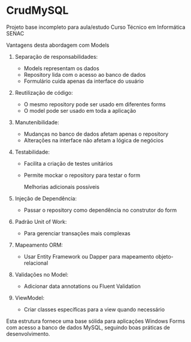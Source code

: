 # CrudMySQL

Projeto base incompleto para aula/estudo Curso Técnico em Informática SENAC

 Vantagens desta abordagem com Models

1. Separação de responsabilidades:
   - Models representam os dados
   - Repository lida com o acesso ao banco de dados
   - Formulário cuida apenas da interface do usuário

2. Reutilização de código:
   - O mesmo repository pode ser usado em diferentes forms
   - O model pode ser usado em toda a aplicação

3. Manutenibilidade:
   - Mudanças no banco de dados afetam apenas o repository
   - Alterações na interface não afetam a lógica de negócios

4. Testabilidade:
   - Facilita a criação de testes unitários
   - Permite mockar o repository para testar o form
  
     Melhorias adicionais possíveis

1. Injeção de Dependência:
   - Passar o repository como dependência no construtor do form

2. Padrão Unit of Work:
   - Para gerenciar transações mais complexas

3. Mapeamento ORM:
   - Usar Entity Framework ou Dapper para mapeamento objeto-relacional

4. Validações no Model:
   - Adicionar data annotations ou Fluent Validation

5. ViewModel:
   - Criar classes específicas para a view quando necessário

Esta estrutura fornece uma base sólida para aplicações Windows Forms com acesso a banco de dados MySQL, seguindo boas práticas de desenvolvimento.
